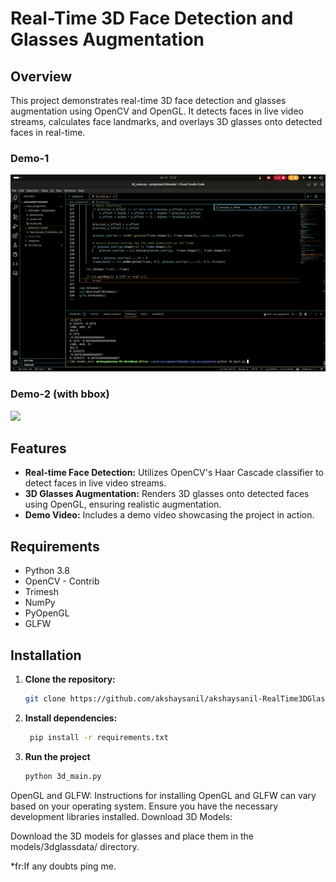 # Real-Time 3D Face Detection and Glasses Augmentation

## Overview
This project demonstrates real-time 3D face detection and glasses augmentation using OpenCV and OpenGL. It detects faces in live video streams, calculates face landmarks, and overlays 3D glasses onto detected faces in real-time.


### Demo-1
![](https://github.com/akshaysanil/akshaysanil-RealTime3DGlassesAugmentation/blob/main/3dglassdemo.gif)

### Demo-2 (with bbox)
![](https://github.com/akshaysanil/akshaysanil-RealTime3DGlassesAugmentation/blob/main/3dglasssdemo2.gif)



## Features
- **Real-time Face Detection:** Utilizes OpenCV's Haar Cascade classifier to detect faces in live video streams.
- **3D Glasses Augmentation:** Renders 3D glasses onto detected faces using OpenGL, ensuring realistic augmentation.
- **Demo Video:** Includes a demo video showcasing the project in action.

## Requirements
- Python 3.8
- OpenCV - Contrib
- Trimesh
- NumPy
- PyOpenGL
- GLFW
  
## Installation
1. **Clone the repository:**
   ```bash
   git clone https://github.com/akshaysanil/akshaysanil-RealTime3DGlassesAugmentation
2. **Install dependencies:**
   ```bash
    pip install -r requirements.txt
3. **Run the project**
   ```bash
   python 3d_main.py
OpenGL and GLFW:
Instructions for installing OpenGL and GLFW can vary based on your operating system. Ensure you have the necessary development libraries installed.
Download 3D Models:

Download the 3D models for glasses and place them in the models/3dglassdata/ directory.



*fr:If any doubts ping me.
